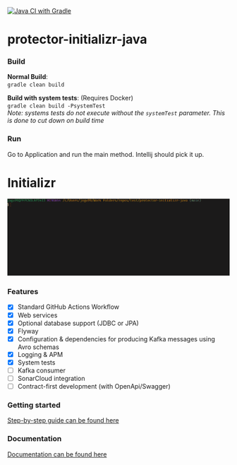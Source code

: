 [![Java CI with Gradle](https://github.com/protectorinsurance/protector-initializr-java/actions/workflows/gradle.yml/badge.svg)](https://github.com/protectorinsurance/protector-initializr-java/actions/workflows/gradle.yml)

# protector-initializr-java

### Build

**Normal Build**:  
`gradle clean build`

**Build with system tests**: (Requires Docker)  
`gradle clean build -PsystemTest`  
_Note: systems tests do not execute without the `systemTest` parameter. This is done to cut down on build time_

### Run

Go to Application and run the main method. Intellij should pick it up.

[comment]: # (INITIALIZR:INITIALIZR-DEMO)

# Initializr

![](initializr-script-demo.gif)

### Features

- [x] Standard GitHub Actions Workflow
- [x] Web services
- [x] Optional database support (JDBC or JPA)
- [x] Flyway
- [x] Configuration & dependencies for producing Kafka messages using Avro schemas
- [x] Logging & APM
- [x] System tests
- [ ] Kafka consumer
- [ ] SonarCloud integration
- [ ] Contract-first development (with OpenApi/Swagger)

### Getting started

[Step-by-step guide can be found here](https://github.com/protectorinsurance/protector-initializr-java/wiki/Getting-started)

### Documentation

[Documentation can be found here](https://github.com/protectorinsurance/protector-initializr-java/wiki)

[comment]: # (INITIALIZR:INITIALIZR-DEMO)